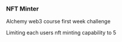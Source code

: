### NFT Minter

Alchemy web3 course first week challenge 

Limiting each users nft minting capability to 5 